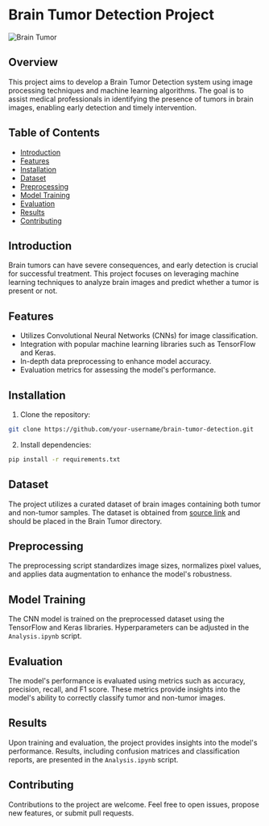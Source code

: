 # Brain Tumor Detection Project

![Brain Tumor](images/brain_tumor.jpg)

## Overview

This project aims to develop a Brain Tumor Detection system using image processing techniques and machine learning algorithms. The goal is to assist medical professionals in identifying the presence of tumors in brain images, enabling early detection and timely intervention.

## Table of Contents

- [Introduction](#introduction)
- [Features](#features)
- [Installation](#installation)
- [Dataset](#dataset)
- [Preprocessing](#preprocessing)
- [Model Training](#model-training)
- [Evaluation](#evaluation)
- [Results](#results)
- [Contributing](#contributing)

## Introduction

Brain tumors can have severe consequences, and early detection is crucial for successful treatment. This project focuses on leveraging machine learning techniques to analyze brain images and predict whether a tumor is present or not.

## Features

- Utilizes Convolutional Neural Networks (CNNs) for image classification.
- Integration with popular machine learning libraries such as TensorFlow and Keras.
- In-depth data preprocessing to enhance model accuracy.
- Evaluation metrics for assessing the model's performance.

## Installation

1. Clone the repository:

```bash
git clone https://github.com/your-username/brain-tumor-detection.git
```

2. Install dependencies:

```bash
pip install -r requirements.txt
```


## Dataset

The project utilizes a curated dataset of brain images containing both tumor and non-tumor samples. The dataset is obtained from [source link](https://www.kaggle.com/datasets/jakeshbohaju/brain-tumor) and should be placed in the Brain Tumor directory.

## Preprocessing

The preprocessing script standardizes image sizes, normalizes pixel values, and applies data augmentation to enhance the model's robustness.

## Model Training

The CNN model is trained on the preprocessed dataset using the TensorFlow and Keras libraries. Hyperparameters can be adjusted in the `Analysis.ipynb` script.

## Evaluation

The model's performance is evaluated using metrics such as accuracy, precision, recall, and F1 score. These metrics provide insights into the model's ability to correctly classify tumor and non-tumor images.

## Results

Upon training and evaluation, the project provides insights into the model's performance. Results, including confusion matrices and classification reports, are presented in the `Analysis.ipynb` script.

## Contributing

Contributions to the project are welcome. Feel free to open issues, propose new features, or submit pull requests.
